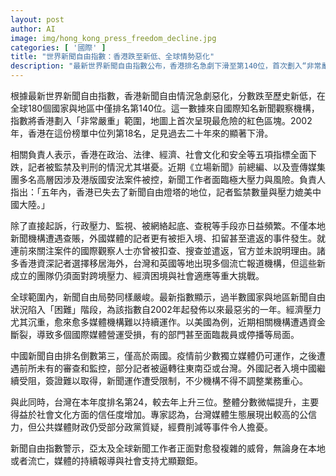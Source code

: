 ```yaml
---
layout: post
author: AI
image: img/hong_kong_press_freedom_decline.jpg
categories: [ '國際' ]
title: "世界新聞自由指數：香港跌至新低、全球情勢惡化"
description: "最新世界新聞自由指數公布，香港排名急劇下滑至第140位，首次劃入“非常嚴重”紅色區。自2002年曾居第18的高位後，二十年來大幅下跌。指數顯示香港在多項關鍵指標全面崩退，記者監禁風險大增，傳媒受行政查稅、監控等多重壓力。本地與外國媒體均受波及，國際觀察員亦遭遣返。資深記者移居台灣、英國等地，但流亡報導團隊持續面對跨境壓力與經濟困難。全球過半國家新聞自由處於困難階段，美國等地媒體亦頻臨裁撤關停。中國新聞自由排名倒數第三，環境愈發嚴峻。唯一表現正面的台灣排名升至第24，媒體公信力提升，但公共媒體經費遭質疑。最新指數警示，亞太與全球新聞工作者處境日益艱險，媒體經營及社會支持挑戰加劇。"
---
```

根據最新世界新聞自由指數，香港新聞自由情況急劇惡化，分數跌至歷史新低，在全球180個國家與地區中僅排名第140位。這一數據來自國際知名新聞觀察機構，指數將香港劃入「非常嚴重」範圍，地圖上首次呈現最危險的紅色區塊。2002年，香港在這份榜單中位列第18名，足見過去二十年來的顯著下滑。

相關負責人表示，香港在政治、法律、經濟、社會文化和安全等五項指標全面下跌，記者被監禁及判刑的情況尤其堪憂。近期《立場新聞》前總編、以及壹傳媒集團多名高層因涉及港版國安法案件被控，新聞工作者面臨極大壓力與風險。負責人指出：「五年內，香港已失去了新聞自由燈塔的地位，記者監禁數量與壓力媲美中國大陸。」

除了直接起訴，行政壓力、監視、被網絡起底、查稅等手段亦日益頻繁。不僅本地新聞機構遭遇查賬，外國媒體的記者更有被拒入境、扣留甚至遣返的事件發生。就連前來關注案件的國際觀察人士亦曾被扣查、搜查並遣返，官方並未說明理由。諸多香港資深記者選擇移居海外，台灣和英國等地出現多個流亡報道機構，但這些新成立的團隊仍須面對跨境壓力、經濟困境與社會適應等重大挑戰。

全球範圍內，新聞自由局勢同樣嚴峻。最新指數顯示，過半數國家與地區新聞自由狀況陷入「困難」階段，為該指數自2002年起發佈以來最惡劣的一年。經濟壓力尤其沉重，愈來愈多媒體機構難以持續運作。以美國為例，近期相關機構遭遇資金斷裂，導致多個國際媒體營運受損，有的部門甚至面臨裁員或停播等局面。

中國新聞自由排名倒數第三，僅高於兩國。疫情前少數獨立媒體仍可運作，之後遭遇前所未有的審查和監控，部分記者被逼轉往東南亞或台灣。外國記者入境中國繼續受阻，簽證難以取得，新聞運作遭受限制，不少機構不得不調整業務重心。

與此同時，台灣在本年度排名第24，較去年上升三位。整體分數微幅提升，主要得益於社會文化方面的信任度增加。專家認為，台灣媒體生態展現出較高的公信力，但公共媒體財政仍受部分政黨質疑，經費削減等事件令人擔憂。

新聞自由指數警示，亞太及全球新聞工作者正面對愈發複雜的威脅，無論身在本地或者流亡，媒體的持續報導與社會支持尤顯艱鉅。